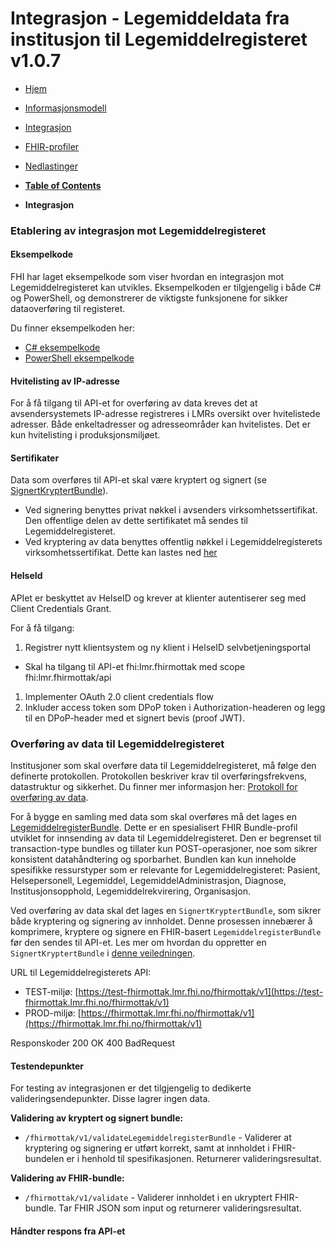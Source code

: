 # Integrasjon - Legemiddeldata fra institusjon til Legemiddelregisteret v1.0.7

*  [Hjem](index.md) 
*  [Informasjonsmodell](informasjonsmodell.md) 
*  [Integrasjon](integrasjon.md) 
*  [FHIR-profiler](profiler.md) 
*  [Nedlastinger](nedlastinger.md) 

* [**Table of Contents**](toc.md)
* **Integrasjon**

### Etablering av integrasjon mot Legemiddelregisteret

#### Eksempelkode

FHI har laget eksempelkode som viser hvordan en integrasjon mot Legemiddelregisteret kan utvikles. Eksempelkoden er tilgjengelig i både C# og PowerShell, og demonstrerer de viktigste funksjonene for sikker dataoverføring til registeret.

Du finner eksempelkoden her:

* [C# eksempelkode](eksempelkode_cs.md)
* [PowerShell eksempelkode](eksempelkode_ps1.md)

#### Hvitelisting av IP-adresse

For å få tilgang til API-et for overføring av data kreves det at avsendersystemets IP-adresse registreres i LMRs oversikt over hvitelistede adresser. Både enkeltadresser og adresseområder kan hvitelistes. Det er kun hvitelisting i produksjonsmiljøet.

#### Sertifikater

Data som overføres til API-et skal være kryptert og signert (se [SignertKryptertBundle](SignertKryptertBundle.md)).

* Ved signering benyttes privat nøkkel i avsenders virksomhetssertifikat. Den offentlige delen av dette sertifikatet må sendes til Legemiddelregisteret.
* Ved kryptering av data benyttes offentlig nøkkel i Legemiddelregisterets virksomhetssertifikat. Dette kan lastes ned [her](nedlastinger.md)

#### HelseId

APIet er beskyttet av HelseID og krever at klienter autentiserer seg med Client Credentials Grant.

For å få tilgang:

1. Registrer nytt klientsystem og ny klient i HelseID selvbetjeningsportal
* Skal ha tilgang til API-et fhi:lmr.fhirmottak med scope fhi:lmr.fhirmottak/api

1. Implementer OAuth 2.0 client credentials flow
1. Inkluder access token som DPoP token i Authorization-headeren og legg til en DPoP-header med et signert bevis (proof JWT).

### Overføring av data til Legemiddelregisteret

Institusjoner som skal overføre data til Legemiddelregisteret, må følge den definerte protokollen. Protokollen beskriver krav til overføringsfrekvens, datastruktur og sikkerhet. Du finner mer informasjon her: [Protokoll for overføring av data](protokoll.md).

For å bygge en samling med data som skal overføres må det lages en [LegemiddelregisterBundle](StructureDefinition-lmdi-bundle.md). Dette er en spesialisert FHIR Bundle-profil utviklet for innsending av data til Legemiddelregisteret. Den er begrenset til transaction-type bundles og tillater kun POST-operasjoner, noe som sikrer konsistent datahåndtering og sporbarhet. Bundlen kan kun inneholde spesifikke ressurstyper som er relevante for Legemiddelregisteret: Pasient, Helsepersonell, Legemiddel, LegemiddelAdministrasjon, Diagnose, Institusjonsopphold, Legemiddelrekvirering, Organisasjon.

Ved overføring av data skal det lages en `SignertKryptertBundle`, som sikrer både kryptering og signering av innholdet. Denne prosessen innebærer å komprimere, kryptere og signere en FHIR-basert `LegemiddelregisterBundle` før den sendes til API-et. Les mer om hvordan du oppretter en `SignertKryptertBundle` i [denne veiledningen](SignertKryptertBundle.md).

URL til Legemiddelregisterets API:

* TEST-miljø: [https://test-fhirmottak.lmr.fhi.no/fhirmottak/v1](https://test-fhirmottak.lmr.fhi.no/fhirmottak/v1)
* PROD-miljø: [https://fhirmottak.lmr.fhi.no/fhirmottak/v1](https://fhirmottak.lmr.fhi.no/fhirmottak/v1)

Responskoder 200 OK 400 BadRequest

#### Testendepunkter

For testing av integrasjonen er det tilgjengelig to dedikerte valideringsendepunkter. Disse lagrer ingen data.

**Validering av kryptert og signert bundle:**

* `/fhirmottak/v1/validateLegemiddelregisterBundle` - Validerer at kryptering og signering er utført korrekt, samt at innholdet i FHIR-bundelen er i henhold til spesifikasjonen. Returnerer valideringsresultat.

**Validering av FHIR-bundle:**

* `/fhirmottak/v1/validate` - Validerer innholdet i en ukryptert FHIR-bundle. Tar FHIR JSON som input og returnerer valideringsresultat.

#### Håndter respons fra API-et

